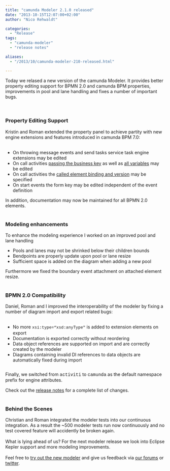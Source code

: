 ```yaml
---
title: "camunda Modeler 2.1.0 released"
date: "2013-10-15T12:07:00+02:00"
author: "Nico Rehwaldt"

categories:
  - "Release"
tags: 
  - "camunda-modeler"
  - "release notes"

aliases:
  - "/2013/10/camunda-modeler-210-released.html"

---
```


Today we relased a new version of the camunda Modeler. It provides better property editing support for BPMN 2.0 and camunda BPM properties, improvements in pool and lane handling and fixes a number of important bugs.<br />
<br />
<a name='more'></a><br />
<h3>
Property Editing Support</h3>
Kristin and Roman extended the property panel to achieve partity with new engine extensions and features introduced in camunda BPM 7.0:<br />
<br />
<ul>
<li>On throwing message events and send tasks service task engine extensions may be edited</li>
<li>On call activities <a href="http://docs.camunda.org/latest/api-references/bpmn20/#subprocesses-call-activity-passing-business-key">passing the business key</a> as well as <a href="http://docs.camunda.org/latest/api-references/bpmn20/#subprocesses-call-activity-passing-variables">all variables</a> may be edited</li>
<li>On call activities the <a href="http://docs.camunda.org/latest/guides/user-guide/#process-engine-process-versioning-which-version-will-be-used">called element binding and version</a> may be specified</li>
<li>On start events the form key may be edited independent of the event definition</li>
</ul>
<div>
In addition, documentation may now be maintained for all BPMN 2.0 elements.</div>
<br />
<h3>
Modeling enhancements</h3>
<div>
To enhance the modeling experience I worked on an improved pool and lane handling</div>
<div>
<ul>
<li>Pools and lanes may not be shrinked below their children bounds</li>
<li>Bendpoints are properly update upon pool or lane resize</li>
<li>Sufficient space is added on the diagram when adding a new pool</li>
</ul>
Furthermore we fixed the boundary event attachment on attached element resize.&nbsp;</div>
<br />
<h3>
BPMN 2.0 Compatibility</h3>
<div>
Daniel, Roman and&nbsp;<span style="background-color: white;">I</span>&nbsp;improved the interoperability of the modeler by fixing a number of diagram import and export related bugs:</div>
<div>
<br />
<ul>
<li>No more<span style="font-family: inherit;">&nbsp;</span><span style="background-color: white; line-height: 15.454545021057129px;"><span style="font-family: Courier New, Courier, monospace; font-size: 12.727272033691406px;">xsi:type=“xsd:anyType"</span><span style="font-family: inherit;"> is added to extension elements on export</span></span></li>
<li><span style="background-color: white; line-height: 15.454545021057129px;"><span style="font-family: inherit;">Documentation is exported correctly without reordering</span></span></li>
<li><span style="background-color: white; line-height: 15.454545021057129px;"><span style="font-family: inherit;">Data object references are supported on import and are correctly created by the modeler</span></span></li>
<li><span style="background-color: white; line-height: 15.454545021057129px;"><span style="font-family: inherit;">Diagrams containing invalid DI references to data objects are automatically fixed during import</span></span></li>
</ul>
<div>
<span style="line-height: 15.453125px;"><br /></span></div>
<span style="line-height: 15.453125px;">Finally, we switched from <span style="font-family: Courier New, Courier, monospace;">activiti</span><span style="font-family: inherit;"> t</span>o <span style="font-family: Courier New, Courier, monospace;">camunda</span> as the default namespace prefix for engine attributes.&nbsp;</span><br />
<div>
<span style="line-height: 15.453125px;"><br /></span></div>
<div>
<span style="line-height: 15.453125px;">Check out the&nbsp;</span><a href="https://github.com/camunda/camunda-modeler/blob/master/CHANGELOG.md#2.1.0">release notes</a>&nbsp;for a complete list of changes.</div>
<br />
<h3>
Behind the Scenes</h3>
</div>
<div>
Christian and Roman integrated the modeler tests into our continuous integration. As a result the ~500 modeler tests run now continuously and no test covered feature will accidently be broken again.</div>
<div>
<br /></div>
<div>
What is lying ahead of us? For the next modeler release we look into Eclipse Kepler support and more modeling improvements.</div>
<div>
<br /></div>
<div>
Feel free to <a href="http://camunda.org/download/modeler/">try out the new modeler</a> and give us feedback via <a href="https://groups.google.com/forum/?fromgroups#!forum/camunda-bpm-users">our forums</a> or <a href="https://twitter.com/camundaBPM">twitter</a>.</div>